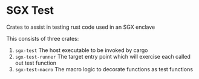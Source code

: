 # SGX Test

Crates to assist in testing rust code used in an SGX enclave

This consists of three crates:

1. `sgx-test` The host executable to be invoked by cargo
2. `sgx-test-runner` The target entry point which will exercise each called out test function
3. `sgx-test-macro` The macro logic to decorate functions as test functions
